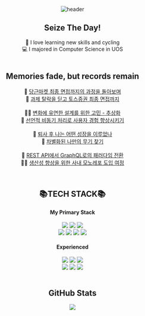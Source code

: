 <div align="center">

![header](https://capsule-render.vercel.app/api?type=waving&color=gradient&customColorList=18&fontColor=ffffff&height=180&section=header&text=Welcome%20👋&fontSize=30&animation=twinkling)
  
## Seize The Day!
🚴 I love learning new skills and cycling
<br />
💻 I majored in Computer Science in UOS
<br />
<br />

## Memories fade, but records remain

🥕 <a href="https://www.enjoydev.life/blog/retrospect/5-daangn-interview" target="_blank">당근마켓 최종 면접까지의 과정을 돌아보며</a>
<br />
🔵 <a href="https://www.enjoydev.life/blog/retrospect/7-toss-interview" target="_blank">과제 탈락을 딛고 토스증권 최종 면접까지</a>
<br />
<br />
🧗‍♀️ <a href="https://www.enjoydev.life/blog/retrospect/2-abstract-architecture" target="_blank">변화에 유연한 설계를 위한 고민 - 추상화</a>
<br />
💯 <a href="https://www.enjoydev.life/blog/frontend/12-suspense-errorboundary" target="_blank">선언적 비동기 처리로 사용자 경험 향상시키기</a>
<br />
<br />
📝 <a href="https://www.enjoydev.life/blog/retrospect/1-devcourse-MIL-1" target="_blank">퇴사 후 나는 어떤 성장을 이루었나</a>
<br />
💪 <a href="https://www.enjoydev.life/blog/retrospect/3-devcourse-MIL-2" target="_blank">차별화된 나만의 무기 찾기</a>
<br />
<br />
🎡 <a href="https://www.enjoydev.life/blog/frontend/11-graphql" target="_blank">REST API에서 GraphQL로의 패러다임 전환</a>
<br />
🏃‍♀️ <a href="https://www.enjoydev.life/blog/frontend/8-monorepo" target="_blank">생산성 향상을 위한 사내 모노레포 도입 여정</a>

<br />

## 📚TECH STACK📚
#### My Primary Stack
<img src="https://img.shields.io/badge/React-40AEF0?style=flat&logo=react&logoColor=white">
<img src="https://img.shields.io/badge/Recoil-764ABC?style=flat&logo=reactquery&logoColor=white">
<img src="https://img.shields.io/badge/React query-FF4154?style=flat&logo=reactquery&logoColor=white">
<br />
<img src="https://img.shields.io/badge/Typescript-3178C6?style=flat&logo=typescript&logoColor=white">
<img src="https://img.shields.io/badge/Javascript-F7901E?style=flat&logo=javascript&logoColor=white">
<img src="https://img.shields.io/badge/Styled Components-DB7093?style=flat-square&logo=styled-components&logoColor=white"/>
<img src="https://img.shields.io/badge/Tailwind-06B6D4?style=flat&logo=tailwindcss&logoColor=white">
<br />

#### Experienced
<img src="https://img.shields.io/badge/Next.js-000000?style=flat&logo=Next.js&logoColor=white">
<img src="https://img.shields.io/badge/Vite-646CFF?style=flat&logo=vite&logoColor=white">
<img src="https://img.shields.io/badge/Storybook-FF4785?style=flat&logo=storybook&logoColor=white">
<br />
<img src="https://img.shields.io/badge/Sass-CC6699?style=flat&logo=Sass&logoColor=white">
<img src="https://img.shields.io/badge/Emotion-D26AC2?&style=flat&logo=emotion&logoColor=white">
<img src="https://img.shields.io/badge/Github Actions-2088FF?style=flat&logo=githubactions&logoColor=white">

<br />
<br />

## GitHub Stats
<img src="https://github-readme-stats.vercel.app/api?username=pySoo&show_icons=true">
</div>



<!---
pySoo/pySoo is a ✨ special ✨ repository because its `README.md` (this file) appears on your GitHub profile.
You can click the Preview link to take a look at your changes.
--->
